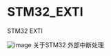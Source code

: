 # STM32_EXTI
STM32 EXTI

![image](https://github.com/skeyzero/STM32_EXTI/tree/master/img/1.png)
关于STM32 外部中断处理
